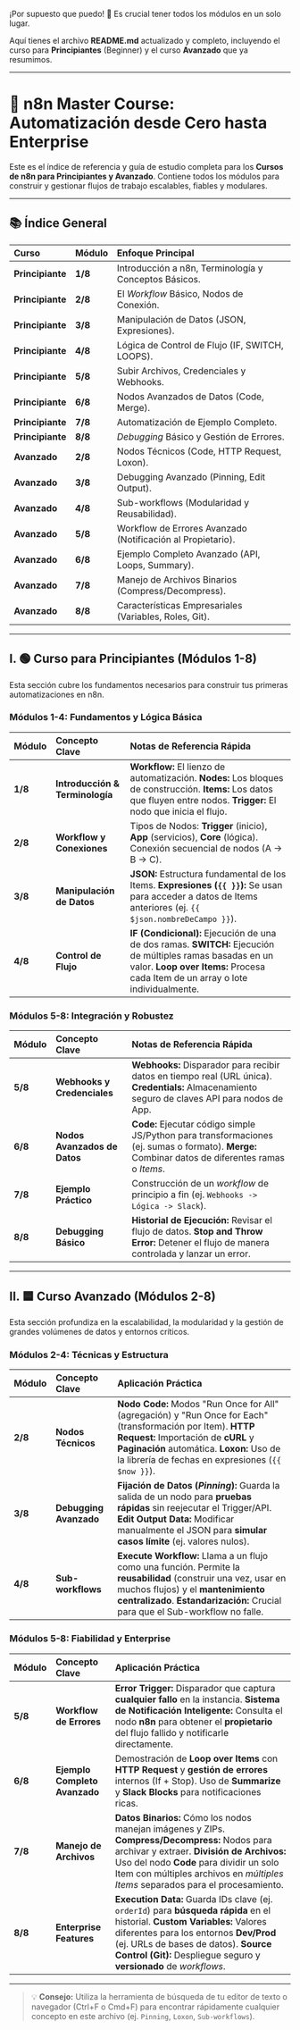 ¡Por supuesto que puedo\! 🧠 Es crucial tener todos los módulos en un solo lugar.

Aquí tienes el archivo **README.md** actualizado y completo, incluyendo el curso para **Principiantes** (Beginner) y el curso **Avanzado** que ya resumimos.

-----

# 🚀 n8n Master Course: Automatización desde Cero hasta Enterprise

[](https://www.n8n.io/)
[](https://github.com)
[](https://www.n8n.io/)

Este es el índice de referencia y guía de estudio completa para los **Cursos de n8n para Principiantes y Avanzado**. Contiene todos los módulos para construir y gestionar flujos de trabajo escalables, fiables y modulares.

-----

## 📚 Índice General

| Curso | Módulo | Enfoque Principal |
| :--- | :--- | :--- |
| **Principiante** | **1/8** | Introducción a n8n, Terminología y Conceptos Básicos. |
| **Principiante** | **2/8** | El *Workflow* Básico, Nodos de Conexión. |
| **Principiante** | **3/8** | Manipulación de Datos (JSON, Expresiones). |
| **Principiante** | **4/8** | Lógica de Control de Flujo (IF, SWITCH, LOOPS). |
| **Principiante** | **5/8** | Subir Archivos, Credenciales y Webhooks. |
| **Principiante** | **6/8** | Nodos Avanzados de Datos (Code, Merge). |
| **Principiante** | **7/8** | Automatización de Ejemplo Completo. |
| **Principiante** | **8/8** | *Debugging* Básico y Gestión de Errores. |
| **Avanzado** | **2/8** | Nodos Técnicos (Code, HTTP Request, Loxon). |
| **Avanzado** | **3/8** | Debugging Avanzado (Pinning, Edit Output). |
| **Avanzado** | **4/8** | Sub-workflows (Modularidad y Reusabilidad). |
| **Avanzado** | **5/8** | Workflow de Errores Avanzado (Notificación al Propietario). |
| **Avanzado** | **6/8** | Ejemplo Completo Avanzado (API, Loops, Summary). |
| **Avanzado** | **7/8** | Manejo de Archivos Binarios (Compress/Decompress). |
| **Avanzado** | **8/8** | Características Empresariales (Variables, Roles, Git). |

-----

## I. 🟢 Curso para Principiantes (Módulos 1-8)

Esta sección cubre los fundamentos necesarios para construir tus primeras automatizaciones en n8n.

### Módulos 1-4: Fundamentos y Lógica Básica

| Módulo | Concepto Clave | Notas de Referencia Rápida |
| :--- | :--- | :--- |
| **1/8** | **Introducción & Terminología** | **Workflow:** El lienzo de automatización. **Nodes:** Los bloques de construcción. **Items:** Los datos que fluyen entre nodos. **Trigger:** El nodo que inicia el flujo. |
| **2/8** | **Workflow y Conexiones** | Tipos de Nodos: **Trigger** (inicio), **App** (servicios), **Core** (lógica). Conexión secuencial de nodos (A -\> B -\> C). |
| **3/8** | **Manipulación de Datos** | **JSON:** Estructura fundamental de los Items. **Expresiones (`{{ }}`):** Se usan para acceder a datos de Items anteriores (ej. `{{ $json.nombreDeCampo }}`). |
| **4/8** | **Control de Flujo** | **IF (Condicional):** Ejecución de una de dos ramas. **SWITCH:** Ejecución de múltiples ramas basadas en un valor. **Loop over Items:** Procesa cada Item de un array o lote individualmente. |

### Módulos 5-8: Integración y Robustez

| Módulo | Concepto Clave | Notas de Referencia Rápida |
| :--- | :--- | :--- |
| **5/8** | **Webhooks y Credenciales** | **Webhooks:** Disparador para recibir datos en tiempo real (URL única). **Credentials:** Almacenamiento seguro de claves API para nodos de App. |
| **6/8** | **Nodos Avanzados de Datos** | **Code:** Ejecutar código simple JS/Python para transformaciones (ej. sumas o formato). **Merge:** Combinar datos de diferentes ramas o *Items*. |
| **7/8** | **Ejemplo Práctico** | Construcción de un *workflow* de principio a fin (ej. `Webhooks -> Lógica -> Slack`). |
| **8/8** | **Debugging Básico** | **Historial de Ejecución:** Revisar el flujo de datos. **Stop and Throw Error:** Detener el flujo de manera controlada y lanzar un error. |

-----

## II. 🟦 Curso Avanzado (Módulos 2-8)

Esta sección profundiza en la escalabilidad, la modularidad y la gestión de grandes volúmenes de datos y entornos críticos.

### Módulos 2-4: Técnicas y Estructura

| Módulo | Concepto Clave | Aplicación Práctica |
| :--- | :--- | :--- |
| **2/8** | **Nodos Técnicos** | **Nodo Code:** Modos "Run Once for All" (agregación) y "Run Once for Each" (transformación por Item). **HTTP Request:** Importación de **cURL** y **Paginación** automática. **Loxon:** Uso de la librería de fechas en expresiones (`{{ $now }}`). |
| **3/8** | **Debugging Avanzado** | **Fijación de Datos (*Pinning*):** Guarda la salida de un nodo para **pruebas rápidas** sin reejecutar el Trigger/API. **Edit Output Data:** Modificar manualmente el JSON para **simular casos límite** (ej. valores nulos). |
| **4/8** | **Sub-workflows** | **Execute Workflow:** Llama a un flujo como una función. Permite la **reusabilidad** (construir una vez, usar en muchos flujos) y el **mantenimiento centralizado**. **Estandarización:** Crucial para que el Sub-workflow no falle. |

### Módulos 5-8: Fiabilidad y Enterprise

| Módulo | Concepto Clave | Aplicación Práctica |
| :--- | :--- | :--- |
| **5/8** | **Workflow de Errores** | **Error Trigger:** Disparador que captura **cualquier fallo** en la instancia. **Sistema de Notificación Inteligente:** Consulta el nodo **n8n** para obtener el **propietario** del flujo fallido y notificarle directamente. |
| **6/8** | **Ejemplo Completo Avanzado** | Demostración de **Loop over Items** con **HTTP Request** y **gestión de errores** internos (If + Stop). Uso de **Summarize** y **Slack Blocks** para notificaciones ricas. |
| **7/8** | **Manejo de Archivos** | **Datos Binarios:** Cómo los nodos manejan imágenes y ZIPs. **Compress/Decompress:** Nodos para archivar y extraer. **División de Archivos:** Uso del nodo **Code** para dividir un solo Item con múltiples archivos en *múltiples Items* separados para el procesamiento. |
| **8/8** | **Enterprise Features** | **Execution Data:** Guarda IDs clave (ej. `orderId`) para **búsqueda rápida** en el historial. **Custom Variables:** Valores diferentes para los entornos **Dev/Prod** (ej. URLs de bases de datos). **Source Control (Git):** Despliegue seguro y **versionado** de *workflows*. |

-----

> 💡 **Consejo:** Utiliza la herramienta de búsqueda de tu editor de texto o navegador (Ctrl+F o Cmd+F) para encontrar rápidamente cualquier concepto en este archivo (ej. `Pinning`, `Loxon`, `Sub-workflows`).
